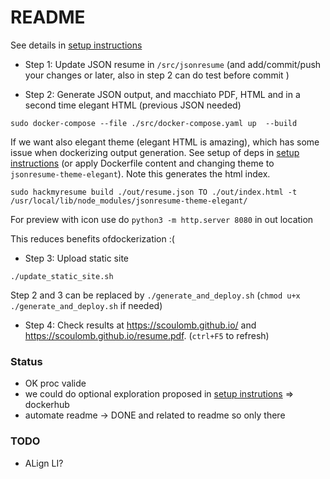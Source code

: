 # README

See details in [setup instructions](setup_instructions.md)

- Step 1: Update JSON resume in `/src/jsonresume` (and add/commit/push your changes or later, also in step 2 can do test before commit )

- Step 2: Generate JSON output, and macchiato PDF, HTML and in a second time elegant HTML (previous JSON needed)

```
sudo docker-compose --file ./src/docker-compose.yaml up  --build
```
If we want also elegant theme (elegant HTML is amazing), which has some issue when dockerizing output generation. See setup of deps in [setup instructions](setup_instructions.md) (or apply Dockerfile content and changing theme to `jsonresume-theme-elegant`). Note this generates the html index. 

```
sudo hackmyresume build ./out/resume.json TO ./out/index.html -t /usr/local/lib/node_modules/jsonresume-theme-elegant/
```

For preview with icon use do `python3 -m http.server 8080` in out location

This reduces benefits ofdockerization :(

- Step 3: Upload static site

```
./update_static_site.sh 
```

Step 2 and 3 can be replaced by `./generate_and_deploy.sh` (`chmod u+x ./generate_and_deploy.sh` if needed)

- Step 4: Check results at  https://scoulomb.github.io/ and https://scoulomb.github.io/resume.pdf. (`ctrl+F5` to refresh)


### Status

- OK proc valide 
- we could do optional exploration proposed in [setup instrutions](setup_instructions.md#EXPLO_TAG) => dockerhub
- automate readme -> DONE and related to readme so only there

### TODO

- ALign LI?
